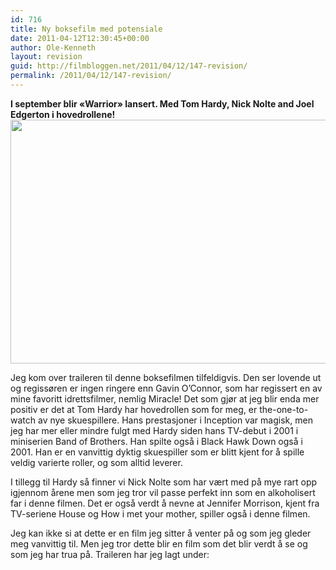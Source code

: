 ```yaml
---
id: 716
title: Ny boksefilm med potensiale
date: 2011-04-12T12:30:45+00:00
author: Ole-Kenneth
layout: revision
guid: http://filmbloggen.net/2011/04/12/147-revision/
permalink: /2011/04/12/147-revision/
---
```

**I september blir &laquo;Warrior&raquo; lansert. Med Tom Hardy, Nick Nolte and Joel Edgerton i hovedrollene!**  
[<img class="alignnone size-medium wp-image-148" src="http://filmbloggen.webalive.no/files/2011/04/warrior-movie-photo-01-550x349.jpg?w=300" alt="" width="616" height="390" />](http://filmbloggen.webalive.no/files/2011/04/warrior-movie-photo-01-550x349.jpg)

Jeg kom over traileren til denne boksefilmen tilfeldigvis. Den ser lovende ut og regissøren er ingen ringere enn Gavin O&#8217;Connor, som har regissert en av mine favoritt idrettsfilmer, nemlig Miracle! Det som gjør at jeg blir enda mer positiv er det at Tom Hardy har hovedrollen som for meg, er the-one-to-watch av nye skuespillere. Hans prestasjoner i Inception var magisk, men jeg har mer eller mindre fulgt med Hardy siden hans TV-debut i 2001 i miniserien Band of Brothers. Han spilte også i Black Hawk Down også i 2001. Han er en vanvittig dyktig skuespiller som er blitt kjent for å spille veldig varierte roller, og som alltid leverer.

I tillegg til Hardy så finner vi Nick Nolte som har vært med på mye rart opp igjennom årene men som jeg tror vil passe perfekt inn som en alkoholisert far i denne filmen. Det er også verdt å nevne at Jennifer Morrison, kjent fra TV-seriene House og How i met your mother, spiller også i denne filmen.

Jeg kan ikke si at dette er en film jeg sitter å venter på og som jeg gleder meg vanvittig til. Men jeg tror dette blir en film som det blir verdt å se og som jeg har trua på. Traileren har jeg lagt under:

<div class="video-shortcode">
</div>